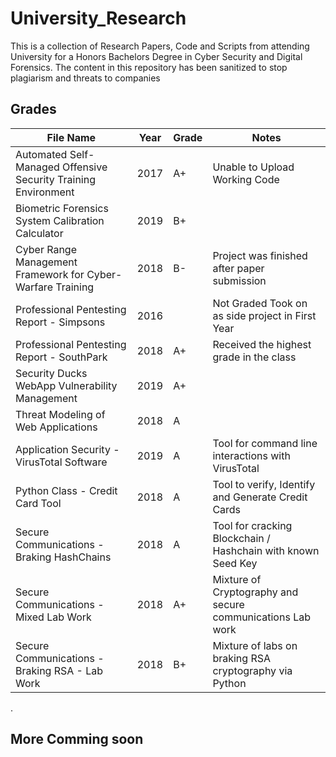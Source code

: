 # University_Research
This is a collection of Research Papers, Code and Scripts from attending University for a Honors Bachelors Degree in Cyber Security and Digital Forensics. The content in this repository has been sanitized to stop plagiarism and threats to companies

## Grades

| File Name                                                      | Year | Grade | Notes                                            | 
|----------------------------------------------------------------|------|-------|--------------------------------------------------|
| Automated Self-Managed Offensive Security Training Environment | 2017 | A+    | Unable to Upload Working Code                    |
| Biometric Forensics System Calibration Calculator              | 2019 | B+    |                                                  |
| Cyber Range Management Framework for Cyber-Warfare Training    | 2018 | B-    | Project was finished after paper submission      |
| Professional Pentesting Report - Simpsons                      | 2016 |       | Not Graded Took on as side project in First Year |
| Professional Pentesting Report - SouthPark                     | 2018 | A+    | Received the highest grade in the class          |
| Security Ducks WebApp Vulnerability Management                 | 2019 | A+    |                                                  |
| Threat Modeling of Web Applications                            | 2018 | A     |                                                  |
| Application Security - VirusTotal Software                     | 2019 | A     | Tool for command line interactions with VirusTotal      |
| Python Class - Credit Card Tool                   | 2018 |   A    | Tool to verify, Identify and Generate Credit Cards   |
| Secure Communications -  Braking HashChains                  | 2018 | A    | Tool for cracking Blockchain / Hashchain with known Seed Key       |
| Secure Communications - Mixed Lab Work               | 2018 | A+    |   Mixture of Cryptography and secure communications Lab work                              |
| Secure Communications - Braking RSA - Lab Work            | 2018 | B+    |   Mixture of labs on braking RSA cryptography via Python                      |
  
.  
## More Comming soon
